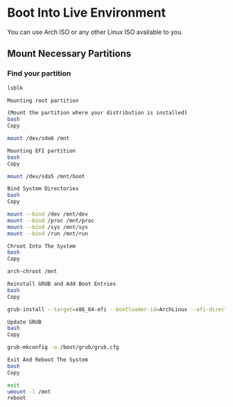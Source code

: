 

# Boot Into Live Environment

You can use Arch ISO or any other Linux ISO available to you.

## Mount Necessary Partitions

### Find your partition
```bash
lsblk

Mounting root partition

(Mount the partition where your distribution is installed)
bash
Copy

mount /dev/sda6 /mnt

Mounting EFI partition
bash
Copy

mount /dev/sda5 /mnt/boot

Bind System Directories
bash
Copy

mount --bind /dev /mnt/dev
mount --bind /proc /mnt/proc
mount --bind /sys /mnt/sys
mount --bind /run /mnt/run

Chroot Into The System
bash
Copy

arch-chroot /mnt

Reinstall GRUB and Add Boot Entries
bash
Copy

grub-install --target=x86_64-efi --bootloader-id=ArchLinux --efi-directory=/boot/efi

Update GRUB
bash
Copy

grub-mkconfig -o /boot/grub/grub.cfg

Exit And Reboot The System
bash
Copy

exit
umount -l /mnt
reboot

